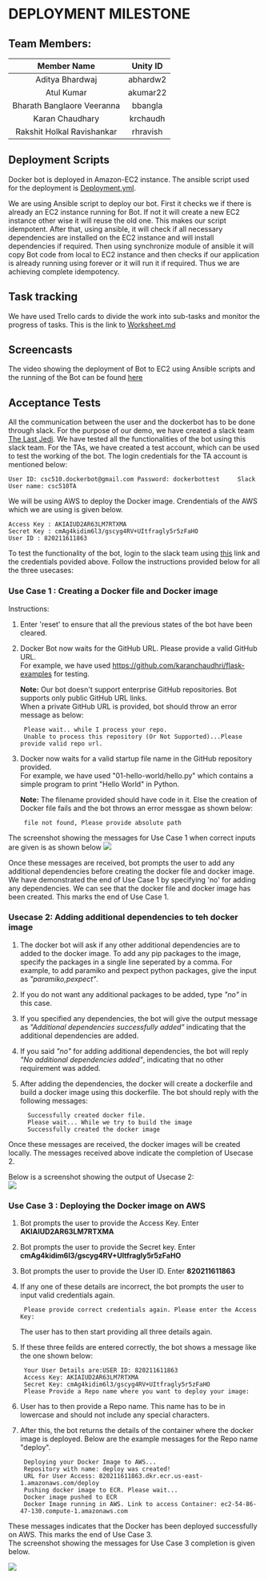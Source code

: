 # DEPLOYMENT MILESTONE

## Team Members:
|Member Name|Unity ID|
|:---------:|:------:|
|Aditya Bhardwaj|abhardw2|
|Atul Kumar|akumar22|
|Bharath Banglaore Veeranna|bbangla|
|Karan Chaudhary|krchaudh|
|Rakshit Holkal Ravishankar|rhravish|

## Deployment Scripts
Docker bot is deployed in Amazon-EC2 instance. The ansible script used for the deployment is [Deployment.yml](https://github.ncsu.edu/abhardw2/CSC-510-Project/blob/master/DeploymentMilestone/deployment.yaml).

We are using Ansible script to deploy our bot. First it checks we if there is already an EC2 instance running for Bot. If not it will create a new EC2 instance other wise it will reuse the old one. This makes our script idempotent. After that, using ansible, it will check if all necessary dependencies are installed on the EC2 instance and will install dependencies if required. Then using synchronize module of ansible it will copy Bot code from local to EC2 instance and then checks if our application is already running using forever or it will run it if required. Thus we are achieving complete idempotency.

## Task tracking
We have used Trello cards to divide the work into sub-tasks and monitor the progress of tasks. This is the link to [Worksheet.md](https://github.ncsu.edu/abhardw2/CSC-510-Project/blob/master/DeploymentMilestone/Worksheet.md)

## Screencasts
The video showing the deployment of Bot to EC2 using Ansible scripts and the running of the Bot can be found [here](https://www.youtube.com/watch?v=OJcGnjglY4A)

## Acceptance Tests
All the communication between the user and the dockerbot has to be done through slack. For the purpose of our demo, we have created a slack team [The Last Jedi](https://thelastjediteam.slack.com). We have tested all the functionalities of the bot using this slack team. For the TAs, we have created a test account, which can be used to test the working of the bot. The login credentials for the TA account is mentioned below:

	User ID: csc510.dockerbot@gmail.com	Password: dockerbottest		Slack User name: csc510TA

We will be using AWS to deploy the Docker image. Crendentials of the AWS which we are using is given below.   

   	Access Key : AKIAIUD2AR63LM7RTXMA
   	Secret Key : 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
   	User ID : 820211611863
	
To test the functionality of the bot, login to the slack team using [this](https://thelastjediteam.slack.com) link and the credentials povided above. Follow the instructions provided below for all the three usecases:

### Use Case 1 : Creating a Docker file and Docker image

Instructions:  
1. Enter 'reset' to ensure that all the previous states of the bot have been cleared.   

2. Docker Bot now waits for the GitHub URL. Please provide a valid GitHub URL.   
   For example, we have used https://github.com/karanchaudhri/flask-examples for testing.    
   
   **Note:** Our bot doesn't support enterprise GitHub repositories. Bot supports only public GitHub URL links.  
   When a private GitHub URL is provided, bot should throw an error message as below: 
   
		Please wait.. while I process your repo.  
		Unable to process this repository (Or Not Supported)...Please provide valid repo url.  
    
3. Docker now waits for a valid startup file name in the GitHub repository provided.  
   For example, we have used "01-hello-world/hello.py" which contains a simple program to print "Hello World" in Python.  
   
   **Note:** The filename provided should have code in it. Else the creation of Docker file fails and the bot throws an error messgae as shown below:  
   
   		file not found, Please provide absolute path
   
    
The screenshot showing the messages for Use Case 1 when correct inputs are given is as shown below ![ ](https://github.ncsu.edu/abhardw2/CSC-510-Project/blob/master/DeploymentMilestone/images/Use%20Case%201.PNG)

Once these messages are received, bot prompts the user to add any additional dependencies before creating the docker file and docker image. We have demonstrated the end of Use Case 1 by specifying 'no' for adding any dependencies. We can see that the docker file and docker image has been created. This marks the end of Use Case 1.


  ### Usecase 2: Adding additional dependencies to teh docker image

1. The docker bot will ask if any other additional dependencies are to added to the docker image. To add any pip packages to the image, specify the packages in a single line seperated by a comma. For example, to add paramiko and pexpect python packages, give the input as *"paramiko,pexpect"*. 

2. If you do not want any additional packages to be added, type *"no"* in this case. 

3. If you specified any dependencies, the bot will give the output message as *"Additional dependencies successfully added"* indicating that the additional dependencies are added.

4. If you said *"no"* for adding additional dependencies, the bot will reply *"No additional dependencies added"*, indicating that no other requirement was added.

5. After adding the dependencies, the docker will create a dockerfile and build a docker image using this dockerfile. The bot should reply with the following messages:

         Successfully created docker file.  
         Please wait... While we try to build the image  
	     Successfully created the docker image

Once these messages are received, the docker images will be created locally. The messages received above indicate the completion of Usecase 2.  

Below is a screenshot showing the output of Usecase 2:  
![](https://github.ncsu.edu/abhardw2/CSC-510-Project/blob/master/DeploymentMilestone/images/usecase2.jpg)

### Use Case 3 : Deploying the Docker image on AWS  

1. Bot prompts the user to provide the Access Key. Enter **AKIAIUD2AR63LM7RTXMA**  
2. Bot prompts the user to provide the Secret key. Enter **cmAg4kidim6l3/gscyg4RV+UItfragly5r5zFaHO**  
3. Bot prompts the user to provide the User ID. Enter **820211611863**  
4. If any one of these details are incorrect, the bot prompts the user to input valid credentials again.
		
		Please provide correct credentials again. Please enter the Access Key:
   
   The user has to then start providing all three details again.
5. If these three feilds are entered correctly, the bot shows a message like the one shown below:

		Your User Details are:USER ID: 820211611863
		Access Key: AKIAIUD2AR63LM7RTXMA
		Secret Key: cmAg4kidim6l3/gscyg4RV+UItfragly5r5zFaHO
		Please Provide a Repo name where you want to deploy your image:


6. User has to then provide a Repo name. This name has to be in lowercase and should not include any special characters.
7. After this, the bot returns the details of the container where the docker image is deployed. Below are the example messages for the Repo name "deploy".

		Deploying your Docker Image to AWS...
		Repository with name: deploy was created!
		URL for User Access: 820211611863.dkr.ecr.us-east-1.amazonaws.com/deploy
		Pushing docker image to ECR. Please wait...
		Docker image pushed to ECR
		Docker Image running in AWS. Link to access Container: ec2-54-86-47-130.compute-1.amazonaws.com
	
These messages indicates that the Docker has been deployed successfully on AWS. This marks the end of Use Case 3.  
The screenshot showing the messages for Use Case 3 completion is given below.

![ ](https://github.ncsu.edu/abhardw2/CSC-510-Project/blob/master/DeploymentMilestone/images/Use%20Case%203.PNG)
	
	
	
	
	
	
	
	
